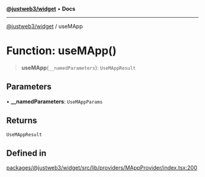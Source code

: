 [**@justweb3/widget**](../README.md) • **Docs**

***

[@justweb3/widget](../globals.md) / useMApp

# Function: useMApp()

> **useMApp**(`__namedParameters`): `UseMAppResult`

## Parameters

• **\_\_namedParameters**: `UseMAppParams`

## Returns

`UseMAppResult`

## Defined in

[packages/@justweb3/widget/src/lib/providers/MAppProvider/index.tsx:200](https://github.com/JustaName-id/JustaName-sdk/blob/dc845c10af242e3ca87d95ef392516ac0bfa8b95/packages/@justweb3/widget/src/lib/providers/MAppProvider/index.tsx#L200)
